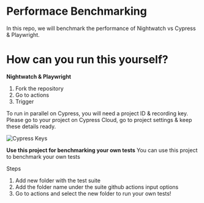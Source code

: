 # Performace Benchmarking

In this repo, we will benchmark the performance of Nightwatch vs Cypress & Playwright.

# How can you run this yourself?

**Nightwatch & Playwright**
1. Fork the repository
2. Go to actions
3. Trigger

To run in parallel on Cypress, you will need a project ID & recording key. Please go to your project on Cypress Cloud, go to project settings & keep these details ready.

![Cypress Keys](https://github.com/nightwatchjs/performance_benchmarking/assets/1677755/91b729ca-d96f-4692-9233-cf102369ed82 "Cypress Keys")

**Use this project for benchmarking your own tests**
You can use this project to benchmark your own tests

Steps
1. Add new folder with the test suite
2. Add the folder name under the suite github actions input options
3. Go to actions and select the new folder to run your own tests!
